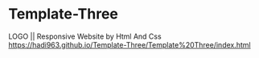 # Template-Three
LOGO || Responsive Website by Html And Css 
https://hadi963.github.io/Template-Three/Template%20Three/index.html
